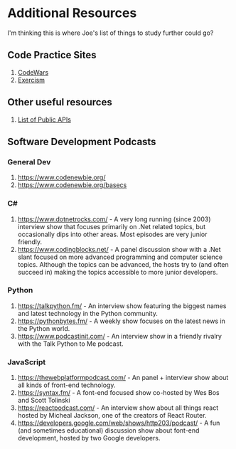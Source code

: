 # Additional Resources

I'm thinking this is where Joe's list of things to study further could go?

## Code Practice Sites
1. [CodeWars](https://www.codewars.com/)
1. [Exercism](https://exercism.io/)

## Other useful resources
1. [List of Public APIs](https://github.com/toddmotto/public-apis)

## Software Development Podcasts

### General Dev
1. https://www.codenewbie.org/
1. https://www.codenewbie.org/basecs

### C#
1. https://www.dotnetrocks.com/ - A very long running (since 2003) interview show that focuses primarily on .Net related topics, but occasionally dips into other areas. Most episodes are very junior friendly.
1. https://www.codingblocks.net/ - A panel discussion show with a .Net slant focused on more advanced programming and computer science topics. Although the topics can be advanced, the hosts try to (and often succeed in) making the topics accessible to more junior developers.

### Python
1. https://talkpython.fm/ - An interview show featuring the biggest names and latest technology in the Python community.
1. https://pythonbytes.fm/ - A weekly show focuses on the latest news in the Python world.
1. https://www.podcastinit.com/ - An interview show in a friendly rivalry with the Talk Python to Me podcast.

### JavaScript
1. https://thewebplatformpodcast.com/ - An panel + interview show about all kinds of front-end technology.
1. https://syntax.fm/ - A font-end focused show co-hosted by Wes Bos and Scott Tolinski
1. https://reactpodcast.com/ - An interview show about all things react hosted by Micheal Jackson, one of the creators of React Router.
1. https://developers.google.com/web/shows/http203/podcast/ - A fun (and sometimes educational) discussion show about font-end development, hosted by two Google developers.

